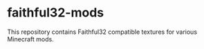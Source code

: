 # faithful32-mods
This repository contains Faithful32 compatible textures for various Minecraft mods.
